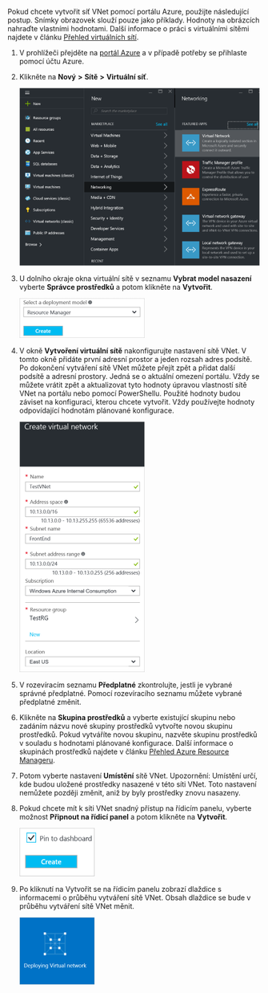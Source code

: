 Pokud chcete vytvořit síť VNet pomocí portálu Azure, použijte následující postup. Snímky obrazovek slouží pouze jako příklady. Hodnoty na obrázcích nahraďte vlastními hodnotami. Další informace o práci s virtuálními sítěmi najdete v článku [Přehled virtuálních sítí](../articles/virtual-network/virtual-networks-overview.md).

1. V prohlížeči přejděte na [portál Azure](http://portal.azure.com) a v případě potřeby se přihlaste pomocí účtu Azure.

2. Klikněte na **Nový** **>** **Sítě** **>** **Virtuální síť**.

    ![Okno sítí VNet](./media/vpn-gateway-basic-vnet-rm-portal-include/newvnetportal650.png)

3. U dolního okraje okna virtuální sítě v seznamu **Vybrat model nasazení** vyberte **Správce prostředků** a potom klikněte na **Vytvořit**.


    ![Výběr správce prostředků](./media/vpn-gateway-basic-vnet-rm-portal-include/resourcemanager250.png)

4. V okně **Vytvoření virtuální sítě** nakonfigurujte nastavení sítě VNet. V tomto okně přidáte první adresní prostor a jeden rozsah adres podsítě. Po dokončení vytváření sítě VNet můžete přejít zpět a přidat další podsítě a adresní prostory. Jedná se o aktuální omezení portálu. Vždy se můžete vrátit zpět a aktualizovat tyto hodnoty úpravou vlastností sítě VNet na portálu nebo pomocí PowerShellu. Použité hodnoty budou záviset na konfiguraci, kterou chcete vytvořit. Vždy používejte hodnoty odpovídající hodnotám plánované konfigurace. 

    ![Okno Vytvoření virtuální sítě](./media/vpn-gateway-basic-vnet-rm-portal-include/createavnet250.png)

5. V rozevíracím seznamu **Předplatné** zkontrolujte, jestli je vybrané správné předplatné. Pomocí rozevíracího seznamu můžete vybrané předplatné změnit.

6. Klikněte na **Skupina prostředků** a vyberte existující skupinu nebo zadáním názvu nové skupiny prostředků vytvořte novou skupinu prostředků. Pokud vytváříte novou skupinu, nazvěte skupinu prostředků v souladu s hodnotami plánované konfigurace. Další informace o skupinách prostředků najdete v článku [Přehled Azure Resource Manageru](resource-group-overview.md#resource-groups).

7. Potom vyberte nastavení **Umístění** sítě VNet. Upozornění: Umístění určí, kde budou uložené prostředky nasazené v této síti VNet. Toto nastavení nemůžete později změnit, aniž by byly prostředky znovu nasazeny.

8. Pokud chcete mít k síti VNet snadný přístup na řídicím panelu, vyberte možnost **Připnout na řídicí panel** a potom klikněte na **Vytvořit**.
    
    ![Připnutí na řídicí panel](./media/vpn-gateway-basic-vnet-rm-portal-include/pintodashboard150.png)


9. Po kliknutí na Vytvořit se na řídicím panelu zobrazí dlaždice s informacemi o průběhu vytváření sítě VNet. Obsah dlaždice se bude v průběhu vytváření sítě VNet měnit.

    ![Dlaždice Vytváření virtuální sítě](./media/vpn-gateway-basic-vnet-rm-portal-include/deploying150.png)

<!--HONumber=Sep16_HO3-->


